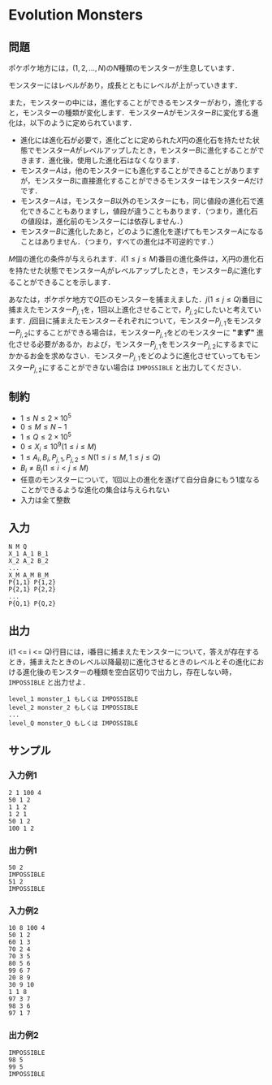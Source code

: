 # Evolution Monsters

## 問題

ポケポケ地方には，$(1,2,...,N)$の$N$種類のモンスターが生息しています．

モンスターにはレベルがあり，成長とともにレベルが上がっていきます．

また，モンスターの中には，進化することができるモンスターがおり，進化すると，モンスターの種類が変化します．モンスター$A$がモンスター$B$に変化する進化は，以下のように定められています．

- 進化には進化石が必要で，進化ごとに定められた$X$円の進化石を持たせた状態でモンスター$A$がレベルアップしたとき，モンスター$B$に進化することができます．進化後，使用した進化石はなくなります．
- モンスター$A$は，他のモンスターにも進化することができることがありますが，モンスター$B$に直接進化することができるモンスターはモンスター$A$だけです．
- モンスター$A$は，モンスター$B$以外のモンスターにも，同じ値段の進化石で進化できることもありますし，値段が違うこともあります．（つまり，進化石の値段は，進化前のモンスターには依存しません．）
- モンスター$B$に進化したあと，どのように進化を遂げてもモンスター$A$になることはありません．（つまり，すべての進化は不可逆的です．）

$M$個の進化の条件が与えられます．$i(1 \leq j \leq M)$番目の進化条件は，$X_i$円の進化石を持たせた状態でモンスター$A_i$がレベルアップしたとき，モンスター$B_i$に進化することができることを示します．

あなたは，ポケポケ地方で$Q$匹のモンスターを捕まえました．$j(1 \leq j \leq Q)$番目に捕まえたモンスター$P_{j,1}$を，$1$回以上進化させることで，$P_{j,2}$にしたいと考えています．$j$回目に捕まえたモンスターそれぞれについて，モンスター$P_{j,1}$をモンスター$P_{j,2}$にすることができる場合は，モンスター$P_{j,1}$をどのモンスターに __"まず"__ 進化させる必要があるか，および，モンスター$P_{j,1}$をモンスター$P_{j,2}$にするまでにかかるお金を求めなさい．モンスター$P_{j,1}$をどのように進化させていってもモンスター$P_{j,2}$にすることができない場合は `IMPOSSIBLE` と出力してください．

## 制約

- $1 \leq N \leq 2 \times 10^5$
- $0 \leq M \leq N - 1$
- $1 \leq Q \leq 2 × 10^5$
- $0 \leq X_i \leq 10^9 (1 \leq i \leq M)$
- $1 \leq A_i, B_i, P_{j,1}, P_{j,2} \leq N (1 \leq i \leq M, 1 \leq j \leq Q)$
- $B_i \neq B_j (1 \leq i < j \leq M)$
- 任意のモンスターについて，$1$回以上の進化を遂げて自分自身にもう1度なることができるような進化の集合は与えられない
- 入力は全て整数

## 入力

```
N M Q
X_1 A_1 B_1
X_2 A_2 B_2
...
X_M A_M B_M
P{1,1} P{1,2}
P{2,1} P{2,2}
...
P{Q,1} P{Q,2}
```

## 出力

i(1 <= i <= Q)行目には，i番目に捕まえたモンスターについて，答えが存在するとき，捕まえたときのレベル以降最初に進化させるときのレベルとその進化における進化後のモンスターの種類を空白区切りで出力し，存在しない時， `IMPOSSIBLE` と出力せよ．

```
level_1 monster_1 もしくは IMPOSSIBLE
level_2 monster_2 もしくは IMPOSSIBLE
...
level_Q monster_Q もしくは IMPOSSIBLE
```

## サンプル

### 入力例1

```
2 1 100 4
50 1 2
1 1 2
1 2 1
50 1 2
100 1 2
```

### 出力例1

```
50 2
IMPOSSIBLE
51 2
IMPOSSIBLE
```

### 入力例2

```
10 8 100 4
50 1 2
60 1 3
70 2 4
70 3 5
80 5 6
99 6 7
20 8 9
30 9 10
1 1 8
97 3 7
98 3 6
97 1 7
```

### 出力例2

```
IMPOSSIBLE
98 5
99 5
IMPOSSIBLE
```